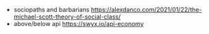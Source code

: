 - sociopaths and barbarians https://alexdanco.com/2021/01/22/the-michael-scott-theory-of-social-class/
- above/below api https://swyx.io/api-economy
